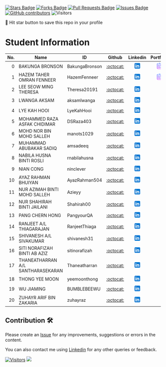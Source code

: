 <a href="https://github.com/drshahizan/BDM/stargazers"><img src="https://img.shields.io/github/stars/drshahizan/BDM" alt="Stars Badge"/></a>
<a href="https://github.com/drshahizan/BDM/network/members"><img src="https://img.shields.io/github/forks/drshahizan/BDM" alt="Forks Badge"/></a>
<a href="https://github.com/drshahizan/BDM/pulls"><img src="https://img.shields.io/github/issues-pr/drshahizan/BDM" alt="Pull Requests Badge"/></a>
<a href="https://github.com/drshahizan/BDM"><img src="https://img.shields.io/github/issues/drshahizan/BDM" alt="Issues Badge"/></a>
<a href="https://github.com/drshahizan/BDM/graphs/contributors"><img alt="GitHub contributors" src="https://img.shields.io/github/contributors/drshahizan/BDM?color=2b9348"></a>
![Visitors](https://api.visitorbadge.io/api/visitors?path=https%3A%2F%2Fgithub.com%2Fdrshahizan%2BDM&labelColor=%23d9e3f0&countColor=%23697689&style=flat)

🌟 Hit star button to save this repo in your profile

# Student Information

| No. | Name | ID | Github | Linkedin | Portfolio |
|-----:|-----------------------------------------|------------|:-----------------:|:-----------------------:| :-----------------------:|
| 0   | BAKUNGA BRONSON                         | BakungaBronson    | [:octocat:](https://github.com/BakungaBronson)   | <a href="https://www.linkedin.com/in/bronson-bakunga-682a581ba"><img src="./images/linkedin.png" width="24px" height="24px"></a> |<a href="./portfolio/"><img src="./images/portfolio.png" width="24px" height="24px"></a>|
| 1   | HAZEM TAHER OMRAN FENNEER               | HazemFenneer   | [:octocat:](https://github.com/HazemFenneer)     | <a href="https://www.linkedin.com/in/hazem-fenneer-7aa8b3219"><img src="./images/linkedin.png" width="24px" height="24px"></a>|<a href="./portfolio/hazemfenneer"><img src="./images/portfolio.png" width="24px" height="24px"></a>                |
| 2   | LEE SEOW MING THERESA                   | Theresa20191 | [:octocat:](https://github.com/Theresa20191)     | <a href="https://www.linkedin.com/in/theresa-lee-667162149"><img src="./images/linkedin.png" width="24px" height="24px"></a>              |
| 3   | LWANGA AKSAM                            | aksamlwanga | [:octocat:](https://github.com/aksamlwanga)      | <a href="https://www.linkedin.com/in/aksam-lwanga-a5935618b"><img src="./images/linkedin.png" width="24px" height="24px"></a>            |
| 4   | LYE KAH HOOI                             | LyeKahHooi    | [:octocat:](https://github.com/LyeKahHooi)       | <a href="https://www.linkedin.com/in/hooi-lye-094a8b295"><img src="./images/linkedin.png" width="24px" height="24px"></a>              |
| 5   | MOHAMMED RAZA ASFAK CHIDIMAR            | DSRaza403   | [:octocat:](https://github.com/DSRaza403)        | <a href="https://www.linkedin.com/in/mohammed-raza-chidimar-8016831a9"><img src="./images/linkedin.png" width="24px" height="24px"></a>  |
| 6   | MOHD NOR BIN MOHD SALLEH                | manots1029 | [:octocat:](https://github.com/manots1029)      | <a href="https://www.linkedin.com/in/mohd-nor-mohidin-866599163"><img src="./images/linkedin.png" width="24px" height="24px"></a>    |
| 7   | MUHAMMAD ABUBAKAR SADIQ                 | amsadeeq | [:octocat:](https://github.com/amsadeeq)         | <a href="https://www.linkedin.com/in/abubakar-sadiq-muhammad-34b0391b1"><img src="./images/linkedin.png" width="24px" height="24px"></a> |
| 8   | NABILA HUSNA BINTI ROSLI                | rnabilahusna  | [:octocat:](https://github.com/rnabilahusna)     | <a href="https://www.linkedin.com/in/rnabila-husna"><img src="./images/linkedin.png" width="24px" height="24px"></a>                    |
| 9   | NIAN CONG                                | ninclever   | [:octocat:](https://github.com/ninclever)        | <a href="https://www.linkedin.com/in/cong-nian-0b8980293"><img src="./images/linkedin.png" width="24px" height="24px"></a>             |
| 10  | AYAZ RAHMAN BHUIYAN               | AyazRahman504 | [:octocat:](https://github.com/AyazRahman504)        | <a href="https://www.linkedin.com/in/ayaz-rahman/"><img src="./images/linkedin.png" width="24px" height="24px"></a>             |
| 11  | NUR AZIMAH BINTI MOHD SALLEH            | Azieyy | [:octocat:](https://github.com/Azieyy)        | <a href="http://www.linkedin.com/in/nurazimahmohdsalleh"><img src="./images/linkedin.png" width="24px" height="24px"></a>               |
| 12  | NUR SHAHIRAH BINTI JAILANI              | Shahirah00 | [:octocat:](https://github.com/Shahirah00)      | <a href="https://www.linkedin.com/in/nur-shahirah-binti-jailani-109548249"><img src="./images/linkedin.png" width="24px" height="24px"></a>|
| 13  | PANG CHERN HONG                         | PangyourQA | [:octocat:](https://github.com/PangyourQA)   | <a href="https://www.linkedin.com/in/pang-chern-hong-a18827184"><img src="./images/linkedin.png" width="24px" height="24px"></a>    |
| 14  | RANJEET A/L THIAGARAJAN                 | RanjeetThiaga | [:octocat:](https://github.com/RanjeetThiaga)    | <a href="https://www.linkedin.com/in/ranjeet-thiagarajan-ba5a56234"><img src="./images/linkedin.png" width="24px" height="24px"></a> |
| 15  | SHIVANESH A/L SIVAKUMAR                 | shivanesh31 | [:octocat:](https://github.com/shivanesh31)     | <a href="https://www.linkedin.com/in/shivanesh-sivakumar"><img src="./images/linkedin.png" width="24px" height="24px"></a>             |
| 16  | SITI NORAFIZAH BINTI AB AZIZ            | sitinorafizah | [:octocat:](https://github.com/sitinorafizah)   | <a href="https://www.linkedin.com/in/sitinorafizah"><img src="./images/linkedin.png" width="24px" height="24px"></a>                   |
| 17  | THANEATHARRAN A/L SANTHARASEKARAN       | Thaneatharran | [:octocat:](https://github.com/Thaneatharran) | <a href="https://www.linkedin.com/in/thaneatharran-santharasekaran"><img src="./images/linkedin.png" width="24px" height="24px"></a>  |
| 18  | THONG YEE MOON                          | yeemoonthong | [:octocat:](https://github.com/yeemoonthong) | <a href="https://www.linkedin.com/in/thong-yee-moon-7ba20a165"><img src="./images/linkedin.png" width="24px" height="24px"></a>       |
| 19  | WU JIAMING                              | BUMBLEBEEWU   | [:octocat:](https://github.com/BUMBLEBEEWU)     | <a href="https://www.linkedin.com/in/%E5%98%89%E9%93%AD-%E5%90%B4-b186aa295"><img src="./images/linkedin.png" width="24px" height="24px"></a>|
| 20  | ZUHAYR ARIF BIN ZAKARIA                | zuhayraz     | [:octocat:](https://github.com/zuhayraz)        | <a href="https://www.linkedin.com/in/zuhayraz"><img src="./images/linkedin.png" width="24px" height="24px"></a>                          |


## Contribution 🛠️
Please create an [Issue](https://github.com/drshahizan/BDM/issues) for any improvements, suggestions or errors in the content.

You can also contact me using [Linkedin](https://www.linkedin.com/in/drshahizan/) for any other queries or feedback.

[![Visitors](https://api.visitorbadge.io/api/visitors?path=https%3A%2F%2Fgithub.com%2Fdrshahizan&labelColor=%23697689&countColor=%23555555&style=plastic)](https://visitorbadge.io/status?path=https%3A%2F%2Fgithub.com%2Fdrshahizan)
![](https://hit.yhype.me/github/profile?user_id=81284918)
